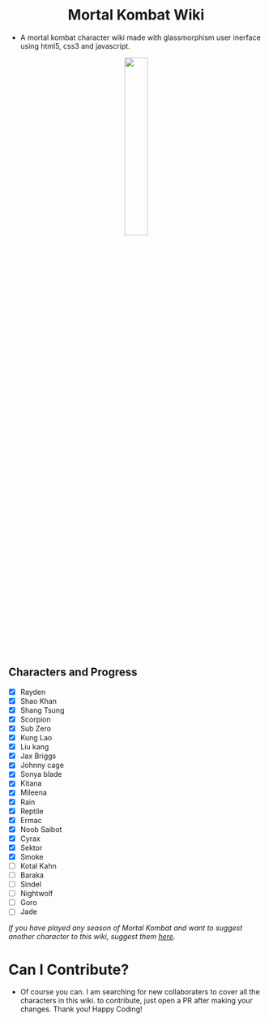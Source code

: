 <h1 align="Center">Mortal Kombat Wiki</h1>

- A mortal kombat character wiki made with glassmorphism user inerface using html5, css3 and javascript.
<p align="center">
  <img src="https://upload.wikimedia.org/wikipedia/sco/thumb/b/b1/Mortal_Kombat_Logo.svg/1200px-Mortal_Kombat_Logo.svg.png" height="30%" width="30%">
</p>

## Characters and Progress
- [x] Rayden
- [x] Shao Khan
- [x] Shang Tsung
- [x] Scorpion
- [x] Sub Zero
- [x] Kung Lao
- [x] Liu kang
- [x] Jax Briggs
- [x] Johnny cage
- [x] Sonya blade
- [x] Kitana
- [x] Mileena
- [x] Rain
- [x] Reptile
- [x] Ermac
- [x] Noob Saibot
- [x] Cyrax
- [x] Sektor
- [x] Smoke
- [ ] Kotal Kahn
- [ ] Baraka
- [ ] Sindel
- [ ] Nightwolf
- [ ] Goro
- [ ] Jade

*If you have played any season of Mortal Kombat and want to suggest another character to this wiki, suggest them [here](https://github.com/RedEdge967/MK-Wiki/issues).*


# Can I Contribute?
- Of course you can. I am searching for new collaboraters to cover all the characters in this wiki. to contribute, just open a PR after making your changes. Thank you! Happy Coding!
